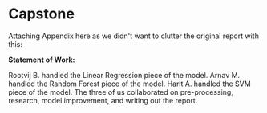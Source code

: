 # Capstone
Attaching Appendix here as we didn't want to clutter the original report with this:

**Statement of Work:**

Rootvij B. handled the Linear Regression piece of the model.
Arnav M. handled the Random Forest piece of the model.
Harit A. handled the SVM piece of the model.
The three of us collaborated on pre-processing, research, model improvement, and writing out the report.
